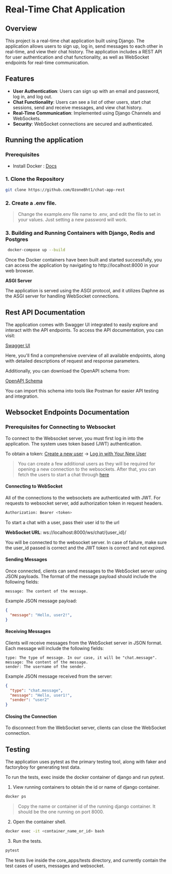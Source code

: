 # Real-Time Chat Application

## Overview

This project is a real-time chat application built using Django. The application allows users to sign up, log in, send messages to each other in real-time, and view their chat history. The application includes a REST API for user authentication and chat functionality, as well as WebSocket endpoints for real-time communication.

## Features

- **User Authentication**: Users can sign up with an email and password, log in, and log out.
- **Chat Functionality**: Users can see a list of other users, start chat sessions, send and receive messages, and view chat history.
- **Real-Time Communication**: Implemented using Django Channels and WebSockets.
- **Security**: WebSocket connections are secured and authenticated.

## Running the application

### Prerequisites
- Install Docker : [Docs](https://docs.docker.com/engine/install/)

### 1. Clone the Repository

```bash
git clone https://github.com/OzoneBht1/chat-app-rest
```

### 2. Create a .env file. 

> Change the example.env file name to .env, and edit the file to set in your values. Just setting a new password will work.

### 3. Building and Running Containers with Django, Redis and Postgres 

```bash
 docker-compose up --build
```

Once the Docker containers have been built and started successfully, you can access the application by navigating to http://localhost:8000 in your web browser.

**ASGI Server**

The application is served using the ASGI protocol, and it utilizes Daphne as the ASGI server for handling WebSocket connections.


## Rest API Documentation

The application comes with Swagger UI integrated to easily explore and interact with the API endpoints. To access the API documentation, you can visit:

[Swagger UI](http://localhost:8000/schema/swagger-ui)

Here, you'll find a comprehensive overview of all available endpoints, along with detailed descriptions of request and response parameters.

Additionally, you can download the OpenAPI schema from:

[OpenAPI Schema](http://localhost:8000/schema/)

You can import this schema into tools like Postman for easier API testing and integration.

## Websocket Endpoints Documentation

### Prerequisites for Connecting to Websocket
To connect to the Websocket server, you must first log in into the application. The system uses token based (JWT) authentication. 

To obtain a token: [Create a new user](http://localhost:8000/schema/swagger-ui/#/users/users_register_create) -> [Log in with Your New User](http://localhost:8000/schema/swagger-ui/#/users/users_token_create)

> You can create a few additional users as they will be required for opening a new connection to the websockets. After that, you can fetch the users to start a chat through [here](http://localhost:8000/schema/swagger-ui/#/users/users_list)

#### Connecting to WebSocket

All of the connections to the websockets are authenticated with JWT. For requests to websocket server, add authorization token in request headers.

```bash
Authorization: Bearer <token>
```

To start a chat with a user, pass their user id to the url<br>

**WebSocket URL**: ws://localhost:8000/ws/chat/{user_id}/

You will be connected to the websocket server. In case of failure, make sure the user_id passed is correct and the JWT token is correct and not expired.

#### Sending Messages

Once connected, clients can send messages to the WebSocket server using JSON payloads. The format of the message payload should include the following fields:

    message: The content of the message.

Example JSON message payload:

```json
{
  "message": "Hello, user2!",
}
```

#### Receiving Messages

Clients will receive messages from the WebSocket server in JSON format. Each message will include the following fields:

    type: The type of message. In our case, it will be "chat.message".
    message: The content of the message.
    sender: The username of the sender.

Example JSON message received from the server:

```json
{
  "type": "chat.message",
  "message": "Hello, user1!",
  "sender": "user2"
}
```

#### Closing the Connection

To disconnect from the WebSocket server, clients can close the WebSocket connection.

## Testing

The application uses pytest as the primary testing tool, along with faker and factoryboy for generating test data.

To run the tests, exec inside the docker container of django and run pytest.

1) View running containers to obtain the id or name of django container.

```bash
docker ps
```
> Copy the name or container id of the running django container. It should be the one running on port 8000.

2) Open the container shell. 
```bash
docker exec -it <container_name_or_id> bash
```
3) Run the tests.
```bash
pytest
```

The tests live inside the core_apps/tests directory, and currently contain the test cases of users, messages and websocket.
